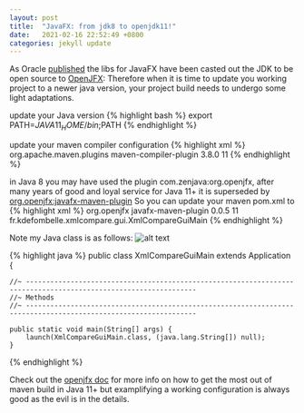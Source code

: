 ```yaml
---
layout: post
title:  "JavaFX: from jdk8 to openjdk11!"
date:   2021-02-16 22:52:49 +0800
categories: jekyll update
---
```

As Oracle [published][javafx-oracle] the libs for JavaFX have been casted out the JDK to be open source to [OpenJFX][javafx-openjfx]: 
Therefore when it is time to update you working project to a newer java version, your project build needs to undergo some light adaptations.

update your Java version
{% highlight bash %}
export PATH=$JAVA11_HOME/bin;$PATH
{% endhighlight %}

update your maven compiler configuration
{% highlight xml %}
<plugin>
	<groupId>org.apache.maven.plugins</groupId>
	<artifactId>maven-compiler-plugin</artifactId>
	<version>3.8.0</version>
	<configuration>
		<release>11</release>
	</configuration>
</plugin>
{% endhighlight %}

in Java 8 you may have used the plugin com.zenjava:org.openjfx, after many years of good and loyal service for Java 11+ it is superseded by [org.openjfx:javafx-maven-plugin][javafx-maven-plugin]
So you can update your maven pom.xml to
{% highlight xml %}
<plugin>
	<groupId>org.openjfx</groupId>
	<artifactId>javafx-maven-plugin</artifactId>
	<version>0.0.5</version>
	<configuration>
		<release>11</release>
		<mainClass>fr.kdefombelle.xmlcompare.gui.XmlCompareGuiMain</mainClass>
	</configuration>
</plugin>
{% endhighlight %}


Note my Java class is as follows:
![alt text](https://kdefombelle.github.io/docs/_posts/2021-02-16-javafx-main.png "JavaFX Main")

{% highlight java %}
public class XmlCompareGuiMain extends Application {

    //~ ----------------------------------------------------------------------------------------------------------------
    //~ Methods 
    //~ ----------------------------------------------------------------------------------------------------------------

    public static void main(String[] args) {
        launch(XmlCompareGuiMain.class, (java.lang.String[]) null);
    }
	
{% endhighlight %}

Check out the [openjfx doc][javafx-maven] for more info on how to get the most out of maven build in Java 11+ but examplifying a working configuration is always good as the evil is in the details.

[javafx-oracle]: <https://www.oracle.com/fr/java/technologies/javase/javafx-overview.html>
[javafx-openjfx]: <https://openjfx.io/>
[javafx-maven]:   <https://openjfx.io/openjfx-docs/#maven>
[javafx-maven-plugin]: <https://github.com/openjfx/javafx-maven-plugin>
